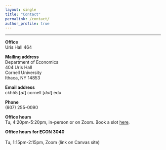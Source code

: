 ```yaml
---
layout: single
title: "Contact"
permalink: /contact/
author_profile: true
---
```

---
**Office**<br />
Uris Hall 464

**Mailing address**  
Department of Economics<br />
404 Uris Hall<br />
Cornell University<br />
Ithaca, NY 14853

**Email address**<br />
ckh55 [_at_] cornell [_dot_] edu 

**Phone**<br />
(607) 255-0090

**Office hours**<br />
Tu, 4:20pm-5:20pm, in-person or on Zoom. Book a slot [here](https://christopher-huckfeldt.github.io/).   

**Office hours for ECON 3040**<br />  
Tu, 1:15pm-2:15pm, Zoom (link on Canvas site)  
